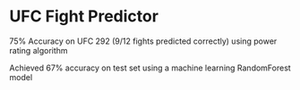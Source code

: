 # UFC Fight Predictor

75% Accuracy on UFC 292 (9/12 fights predicted correctly) using power rating algorithm

Achieved 67% accuracy on test set using a machine learning RandomForest model
